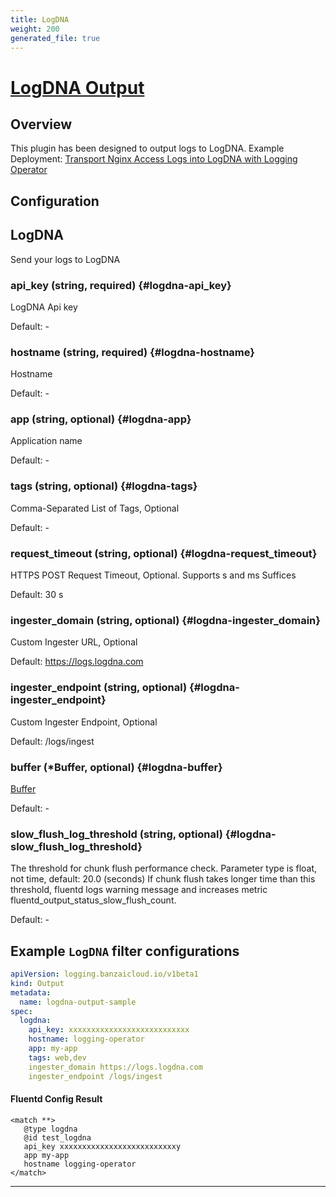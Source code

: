 ```yaml
---
title: LogDNA
weight: 200
generated_file: true
---
```


# [LogDNA Output](https://github.com/logdna/fluent-plugin-logdna)
## Overview
 This plugin has been designed to output logs to LogDNA. Example Deployment: [Transport Nginx Access Logs into LogDNA with Logging Operator](https://raw.githubusercontent.com/banzaicloud/logging-operator/master/docs/examples/logging_output_logdna.yaml)

## Configuration
## LogDNA

Send your logs to LogDNA

### api_key (string, required) {#logdna-api_key}

LogDNA Api key 

Default: -

### hostname (string, required) {#logdna-hostname}

Hostname 

Default: -

### app (string, optional) {#logdna-app}

Application name 

Default: -

### tags (string, optional) {#logdna-tags}

Comma-Separated List of Tags, Optional 

Default: -

### request_timeout (string, optional) {#logdna-request_timeout}

HTTPS POST Request Timeout, Optional. Supports s and ms Suffices  

Default:  30 s

### ingester_domain (string, optional) {#logdna-ingester_domain}

Custom Ingester URL, Optional  

Default:  https://logs.logdna.com

### ingester_endpoint (string, optional) {#logdna-ingester_endpoint}

Custom Ingester Endpoint, Optional  

Default:  /logs/ingest

### buffer (*Buffer, optional) {#logdna-buffer}

[Buffer](../buffer/) 

Default: -

### slow_flush_log_threshold (string, optional) {#logdna-slow_flush_log_threshold}

The threshold for chunk flush performance check. Parameter type is float, not time, default: 20.0 (seconds) If chunk flush takes longer time than this threshold, fluentd logs warning message and increases metric fluentd_output_status_slow_flush_count. 

Default: -


 ## Example `LogDNA` filter configurations
 ```yaml
 apiVersion: logging.banzaicloud.io/v1beta1
 kind: Output
 metadata:
   name: logdna-output-sample
 spec:
   logdna:
     api_key: xxxxxxxxxxxxxxxxxxxxxxxxxxx
     hostname: logging-operator
     app: my-app
     tags: web,dev
     ingester_domain https://logs.logdna.com
     ingester_endpoint /logs/ingest
 ```

 #### Fluentd Config Result
 ```
<match **>
	@type logdna
	@id test_logdna
	api_key xxxxxxxxxxxxxxxxxxxxxxxxxxy
	app my-app
	hostname logging-operator
</match>
 ```

---
